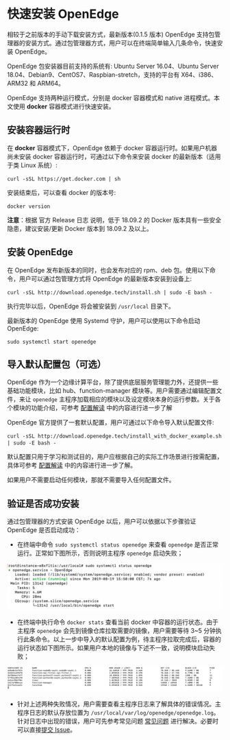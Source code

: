 # 快速安装 OpenEdge

相较于之前版本的手动下载安装方式，最新版本(0.1.5 版本) OpenEdge 支持包管理器的安装方式。通过包管理器方式，用户可以在终端简单输入几条命令，快速安装 OpenEdge。

OpenEdge 包安装器目前支持的系统有: Ubuntu Server 16.04、Ubuntu Server 18.04、Debian9、CentOS7、Raspbian-stretch，支持的平台有 X64、i386、ARM32 和 ARM64。

OpenEdge 支持两种运行模式，分别是 docker 容器模式和 native 进程模式。本文使用 **docker** 容器模式进行快速安装。

## 安装容器运行时

在 **docker** 容器模式下，OpenEdge 依赖于 docker 容器运行时。如果用户机器尚未安装 docker 容器运行时，可通过以下命令来安装 docker 的最新版本（适用于类 Linux 系统）:

```shell
curl -sSL https://get.docker.com | sh
```

安装结束后，可以查看 docker 的版本号:

```shell
docker version
```

**注意**：根据 官方 Release 日志 说明，低于 18.09.2 的 Docker 版本具有一些安全隐患，建议安装/更新 Docker 版本到 18.09.2 及以上。

## 安装 OpenEdge

在 OpenEdge 发布新版本的同时，也会发布对应的 rpm、deb 包。使用以下命令，用户可以通过包管理方式将 OpenEdge 的最新版本安装到设备上:

```shell
curl -sSL http://download.openedge.tech/install.sh | sudo -E bash -
```

执行完毕以后，OpenEdge 将会被安装到 `/usr/local` 目录下。

最新版本的 OpenEdge 使用 Systemd 守护，用户可以使用以下命令启动 OpenEdge:

```shell
sudo systemctl start openedge
```

## 导入默认配置包（可选）

OpenEdge 作为一个边缘计算平台，除了提供底层服务管理能力外，还提供一些基础功能模块，比如 hub、function-manager 模块等。用户需要通过编辑配置文件，来让 `openedge` 主程序加载相应的模块以及设定模块本身的运行参数。关于各个模块的功能介绍，可参考 [配置解读](../tutorials/Config-interpretation.md) 中的内容进行进一步了解

OpenEdge 官方提供了一套默认配置，用户可通过以下命令导入默认配置文件:

```shell
curl -sSL http://download.openedge.tech/install_with_docker_example.sh | sudo -E bash -
```

默认配置只用于学习和测试目的，用户应根据自己的实际工作场景进行按需配置，具体可参考 [配置解读](../tutorials/Config-interpretation.md) 中的内容进行进一步了解。

如果用户不需要启动任何模块，那就不需要导入任何配置文件。

## 验证是否成功安装

通过包管理器的方式安装 OpenEdge 以后，用户可以依据以下步骤验证 OpenEdge 是否启动成功：

- 在终端中命令 `sudo systemctl status openedge` 来查看 `openedge` 是否正常运行。正常如下图所示，否则说明主程序 `openedge` 启动失败；

![OpenEdge](../../images/setup/openedge-systemctl-status.png)

- 在终端中执行命令 `docker stats` 查看当前 docker 中容器的运行状态。由于主程序 `openedge` 会先到镜像仓库拉取需要的镜像，用户需要等待 3~5 分钟执行此条命令。以上一步中导入的默认配置为例，待主程序拉取完成后，容器的运行状态如下图所示。如果用户本地的镜像与下述不一致，说明模块启动失败；

![当前运行 docker 容器查询](../../images/setup/docker-stats.png)

- 针对上述两种失败情况，用户需要查看主程序日志来了解具体的错误情况。主程序日志的默认存放位置为 `/usr/local/var/log/openedge/openedge.log`。针对日志中出现的错误，用户可先参考常见问题 [常见问题](../FAQ.md) 进行解决。必要时可以直接[提交 Issue](https://github.com/baidu/openedge/issues)。
